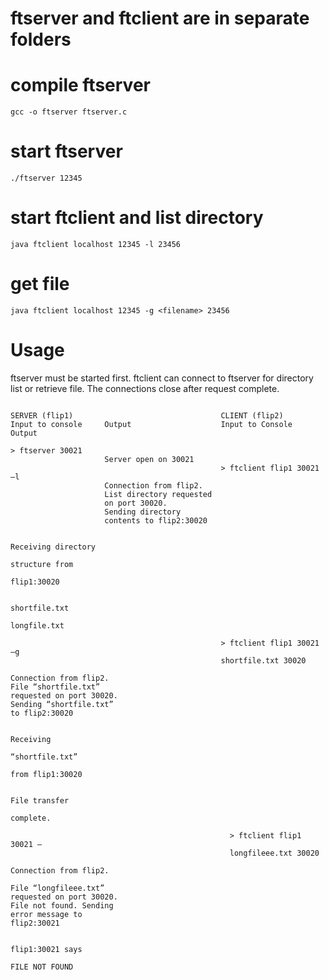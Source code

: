 # ftserver and ftclient are in separate folders

# compile ftserver
`gcc -o ftserver ftserver.c`

# start ftserver
`./ftserver 12345`

# start ftclient and list directory
`java ftclient localhost 12345 -l 23456`

# get file
`java ftclient localhost 12345 -g <filename> 23456`

# Usage
ftserver must be started first. 
ftclient can connect to ftserver for directory list or retrieve file.
The connections close after request complete. 
```

SERVER (flip1)                                 CLIENT (flip2)
Input to console     Output                    Input to Console         Output

> ftserver 30021
                     Server open on 30021
                                               > ftclient flip1 30021 –l 
                     Connection from flip2.
                     List directory requested
                     on port 30020.
                     Sending directory
                     contents to flip2:30020

                                                                         Receiving directory
                                                                         structure from
                                                                         flip1:30020

                                                                         shortfile.txt
                                                                         longfile.txt

                                               > ftclient flip1 30021 –g
                                               shortfile.txt 30020

Connection from flip2.
File “shortfile.txt”
requested on port 30020.
Sending “shortfile.txt”
to flip2:30020

                                                                         Receiving
                                                                         “shortfile.txt”
                                                                         from flip1:30020

                                                                         File transfer
                                                                         complete.

                                                 > ftclient flip1 30021 –
                                                 longfileee.txt 30020

Connection from flip2.

File “longfileee.txt”
requested on port 30020.
File not found. Sending
error message to
flip2:30021

                                                                         flip1:30021 says
                                                                         FILE NOT FOUND
```
